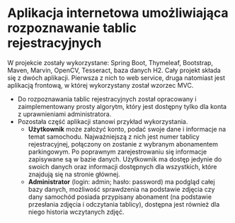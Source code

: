 # Aplikacja internetowa umożliwiająca rozpoznawanie tablic rejestracyjnych

W projekcie zostały wykorzystane: Spring Boot, Thymeleaf, Bootstrap, Maven, Marvin, OpenCV, Tesseract, baza danych H2.
Cały projekt składa się z dwóch aplikacji. Pierwsza z nich to web service, druga natomiast jest aplikacją frontową, w której wykorzystany został wzorzec MVC.

- Do rozpoznawania tablic rejestracyjnych został opracowany i zaimplementowany prosty algorytm, który jest dostępny tylko dla konta z uprawnieniami administratora. 
- Pozostała część aplikacji stanowi przykład wykorzystania. 
  - **Użytkownik** może założyć konto, podać swoje dane i informacje na temat samochodu. Najważniejszą z nich jest numer tablicy rejestracyjnej, połączony on zostanie z wybranym abonamentem parkingowym. Po poprawnym zarejestrowaniu się informacje zapisywane są w bazie danych. Użytkownik ma dostęp jedynie do swoich danych oraz informacji dostępnych dla wszystkich, które znajdują się na stronie głównej. 
  - **Administrator** (login: admin; hasło: password) ma podgląd całej bazy danych, możliwość sprawdzenia na podstawie zdjęcia czy dany samochód posiada przypisany abonament (na podstawie przesłania zdjęcia i odczytania tablicy), dostępna jest również dla niego historia wczytanych zdjęć.
